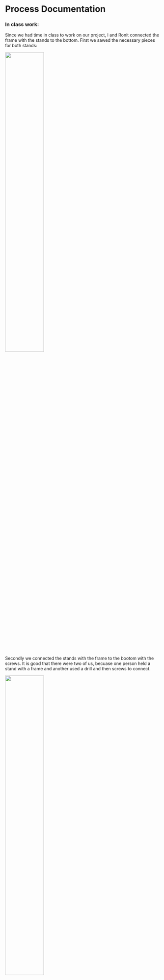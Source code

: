 # Process Documentation

### In class work:

Since we had time in class to work on our project, I and Ronit connected the frame with the stands to the bottom.
First we sawed the necessary pieces for both stands:

<img src="https://github.com/lizadat/MachineLab/assets/98390904/22649fc7-54f6-4681-ab79-731896549b5e" width="50%" height="50%">


Secondly we connected the stands with the frame to the bootom with the screws. It is good that there were two of us, becuase one person held 
a stand with a frame and another used a drill and then screws to connect.

<img src="https://github.com/lizadat/MachineLab/assets/98390904/a275ae63-10ed-456e-882e-1d81ef40c07e" width="50%" height="50%">

<img src="https://github.com/lizadat/MachineLab/assets/98390904/34dc1890-59f9-415c-bf90-c88ddbe3b8f6" width="50%" height="50%">


After connecting everything here is what we received. The conncetion seemed to be very strong.

<img src="https://github.com/lizadat/MachineLab/assets/98390904/211fe23e-46b8-43fc-96a9-3cf44daac9a4" width="50%" height="50%">


Here is an overall view, how we plan it to look like in the future.

<img src="https://github.com/lizadat/MachineLab/assets/98390904/0238786d-cdc3-4376-901c-b4b7c9db9b89" width="50%" height="50%">


Next step: to find out the right degrees values for a proper movement of the frame.

<img src="https://github.com/lizadat/MachineLab/assets/98390904/ab5cec7f-bd9b-4594-890c-be41d956cb1b" width="50%" height="50%">


Some decisions made in class:
- We will use aluminuim for our final look, so it means that I have to start working with metal.
- The motor will now be placed vertically instead.
- We will first work on the ride and then do the frame which will correspond in the size.

### Homework

I started with creating the scheme on paper for the motor plate to hold the motor and connect to the stand.
I first drew it on paper with all the necessary measurements and then for a better understanding made a digital version:

<img src="https://github.com/lizadat/MachineLab/assets/98390904/c85800d0-078e-4c8f-a496-8c485a78efef" width="40%" height="40%">

<img src="https://github.com/lizadat/MachineLab/assets/98390904/0b3a751b-c982-449a-a03f-3b57c4a03400" width="40%" height="40%">

Thanks to @michaelshiloh the motor plate was made. It prefectly fitted the motor, so I am very glad. The only thing - I could do only 4mm wholes for the bolts, for some reason I thought it was 5. But it all holds together perfectly. 

<img src="https://github.com/lizadat/MachineLab/assets/98390904/14a5c5cb-57b5-4c16-b0b1-2d263842bfc7" width="50%" height="50%">


Before I faced the problem where I could not figure out the right degrees values for a proper frame turn. So after attached the motor plate and connecting the motor to the power and also adding the potentiometer I figured everythign out:
I need the motor to start at 16 degrees and then rotate + and - 10, which is 6 and 26. It can be less, depending on how big the frame will be. 

<img src="https://github.com/lizadat/MachineLab/assets/98390904/cd54ffbd-c60f-4f66-b382-b54a8d909f51" width="50%" height="50%">


<details>
<summary>Click to toggle contents of code for potentiometer and Servo motor </summary>

```
#include <Servo.h>

Servo myservo;  // create servo object to control a servo

int potpin = A0;  // analog pin used to connect the potentiometer
int val;    // variable to read the value from the analog pin

void setup() {
  Serial.begin(9600);
  myservo.attach(9);  // attaches the servo on pin 9 to the servo object
}

void loop() {
  val = analogRead(potpin);            // reads the value of the potentiometer (value between 0 and 1023)
  val = map(val, 0, 1023, 0, 180);     // scale it for use with the servo (value between 0 and 180)
  Serial.println(val);
  myservo.write(val);                  // sets the servo position according to the scaled value
  delay(15);                           // waits for the servo to get there
}

```
</details>



CLOUDS (my most exciting thing):
For this week I wanted to write the right code for what I wanted: the light blue - dark blue - dark purple gradient.
I found some example on the Arduino Help Forum. Here is a [webpage](https://forums.adafruit.com/viewtopic.php?t=122440) I used as a source. 

Here is the result:

<img src="https://github.com/lizadat/MachineLab/assets/98390904/9e4498a8-f083-43c9-b904-d7ae468a21ea" width="50%" height="50%">

Video:

https://github.com/lizadat/MachineLab/assets/98390904/2e37a97e-998b-4447-b3a3-52722a78701e

<details>
<summary>Click to toggle contents of code for the gradient</summary>

```
#include <Adafruit_NeoPixel.h>
#define PIN 5
#define NUMPIXELS 33
Adafruit_NeoPixel pixels = Adafruit_NeoPixel(NUMPIXELS, PIN, NEO_GRB + NEO_KHZ800);

void setup()  {
  pixels.begin();
  pixels.show();
  Serial.begin(9600);
}

void loop() {
  //r1, g1, b1, r2, g2 ,b2 , fade rate , steps

  fadeAll(23, 7, 245, 65, 0, 168, 50, 100);
  fadeAll(65, 0, 168, 128, 244, 255, 50, 100);
  fadeAll(128, 244, 255, 23, 7, 245, 50, 100);
}

void fadeAll(int r1, int g1, int b1, int r2, int g2, int b2, int fadeRate, int steps) {
  for (int i = 1; i < steps; i++)
  {
    uint8_t red = (((r1 * (steps - i)) + (r2 * i)) / steps);
    uint8_t green = (((g1 * (steps - i)) + (g2 * i)) / steps);
    uint8_t blue = (((b1 * (steps - i)) + (b2 * i)) / steps);
    // Sets the pixels to the color adjusted in the fade
    for (int i = 0; i < NUMPIXELS; i++) {
      pixels.setPixelColor(i, red, green, blue);
    }
    pixels.show();
    delay(fadeRate);
  }
}
```
</details>

